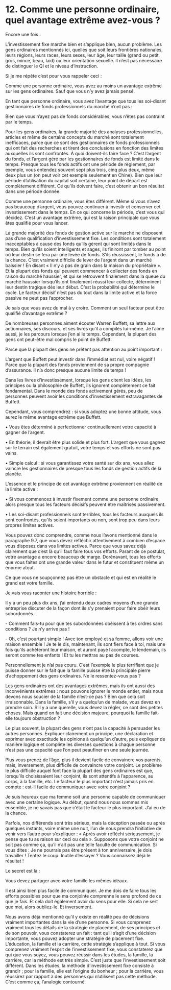 # 12.  Comme une personne ordinaire, quel avantage extrême avez-vous ?

 

Encore une fois :

 

L’investissement fixe marche bien et s’applique bien, aucun problème. Les gens ordinaires mentionnés ici, quelles que soit leurs frontières nationales, leurs régions, leurs races, leurs sexes, leur âge, leur taille (grand ou petit, gros, mince, beau, laid) ou leur orientation sexuelle. Il n’est pas nécessaire de distinguer le QI et le niveau d’instruction.

 

Si je me répète c’est pour vous rappeler ceci :

 

Comme une personne ordinaire, vous avez au moins un avantage extrême sur les gens ordinaires. Sauf que vous n’y avez jamais pensé.

 

En tant que personne ordinaire, vous avez l’avantage que tous les soi-disant gestionnaires de fonds professionnels du marché n’ont pas : 

 

Bien que vous n’ayez pas de fonds considérables, vous n’êtes pas contraint par le temps.

 

Pour les gens ordinaires, la grande majorité des analyses professionnelles, articles et même de certains concepts du marché sont totalement inefficaces, parce que ce sont des gestionnaires de fonds professionnels qui ont fait des recherches et tirent des conclusions en fonction des limites auxquelles ils sont confrontés. À quoi doivent-ils faire face ? C’est l’argent du fonds, et l’argent géré par les gestionnaires de fonds est limité dans le temps. Presque tous les fonds actifs ont une période de règlement, par exemple, vous entendez souvent sept plus trois, cinq plus deux, même deux plus un (on peut voir cet exemple seulement en Chine). Bien que leur période d’utilisation du capital soit certaine, leur point de départ est complètement différent. Ce qu’ils doivent faire, c’est obtenir un bon résultat dans une période donnée.

 

Comme une personne ordinaire, vous êtes différent. Même si vous n’avez pas beaucoup d’argent, vous pouvez continuer à investir et conserver cet investissement dans le temps. En ce qui concerne la période, c’est vous qui décidez. C’est un avantage extrême, qui est la raison principale que vous êtes qualifié pour vous lancer.

 

La grande majorité des fonds de gestion active sur le marché ne disposent pas d’une qualification d’investissement fixe. Les conditions sont totalement inacceptables à cause des fonds qu’ils gèrent qui sont limités dans le temps. Bien qu’ils soient intelligents et sages, ils finiront par tomber au point où leur destin se fera par une levée de fonds. S’ils réussissent, le fonds a de la chance. C’est vraiment difficile de lever de l’argent dans un marché baissier ! En disant « Il n’y a pas de grain dans la maison du propriétaire ». Et la plupart des fonds qui peuvent commencer à collecter des fonds en raison du marché haussier, et qui se retrouvent finalement dans la queue du marché haussier lorsqu’ils ont finalement réussi leur collecte, déterminent leur destin tragique dès leur début. C’est la probabilité qui détermine le cycle. Le facteur décisif n’est pas du tout dans la limite active et la force passive ne peut pas l’approcher.

 

Je sais que vous avez du mal à y croire. Comment un seul facteur peut être qualifié d’avantage extrême ?

 

De nombreuses personnes aiment écouter Warren Buffett, sa lettre aux actionnaires, ses discours, et ses livres qu’il a compilés lui-même. Je l’aime aussi, je les parcours lorsque j’en ai le temps. Cependant, la plupart des gens ont peut-être mal compris le point de Buffett.

 

Parce que la plupart des gens ne prêtent pas attention au point important :

 

L’argent que Buffett peut investir dans l’immédiat est nul, voire négatif ! Parce que la plupart des fonds proviennent de sa propre compagnie d’assurance. Il n’a donc presque aucune limite de temps !

 

Dans les livres d’investissement, lorsque les gens citent les idées, les principes ou la philosophie de Buffett, ils ignorent complètement ce fait fondamental. Dans le monde des fonds activement gérés, peu de personnes peuvent avoir les conditions d’investissement extravagantes de Buffett.

 

Cependant, vous comprendrez : si vous adoptez une bonne attitude, vous aurez le même avantage extrême que Buffett.

 

•       Vous êtes déterminé à perfectionner continuellement votre capacité à gagner de l’argent.

•       En théorie, il devrait être plus solide et plus fort. L’argent que vous gagnez sur le terrain est également gratuit, votre temps et vos efforts ne sont pas vains.

•       Simple calcul : si vous garantissez votre santé sur dix ans, vous allez vaincre les gestionnaires de presque tous les fonds de gestion actifs de la planète.

 

L’essence et le principe de cet avantage extrême proviennent en réalité de la limite active :

 

•       Si vous commencez à investir fixement comme une personne ordinaire, alors presque tous les facteurs décisifs peuvent être maîtrisés passivement.

•       Les soi-disant professionnels sont terribles, tous les facteurs auxquels ils sont confrontés, qu’ils soient importants ou non, sont trop peu dans leurs propres limites actives.

 

Vous pouvez donc comprendre, comme nous l’avons mentionné dans le paragraphe 9.7, que vous devez réfléchir attentivement à combien d’espace vous disposez dans vos limites actives. Parce que vous savez déjà clairement que c’est là qu’il faut faire tous vos efforts. Parant de ce postulat, votre avantage a encore beaucoup de marge. Dorénavant, tous les efforts que vous faites ont une grande valeur dans le futur et constituent même un énorme atout.

 

Ce que vous ne soupçonnez pas être un obstacle et qui est en réalité le grand est votre famille. 

 

Je vais vous raconter une histoire horrible :

 

Il y a un peu plus dix ans, j’ai entendu deux cadres moyens d’une grande entreprise discuter de la façon dont ils s’y prenaient pour faire obéir leurs subordonnés :

 

\-       Comment fais-tu pour que tes subordonnées obéissent à tes ordres sans conditions ? Je n’y arrive pas !

\-       Oh, c’est pourtant simple ! Avec ton employé et sa femme, allons voir une maison ensemble ! Je te le dis, maintenant, ils sont fiers face à toi, mais une fois qu’ils achèteront leur maison, et auront payé l’acompte, le lendemain, ils seront comme tes enfants ! Et tu les mettras au pas de courses.

 

Personnellement je n’ai pas couru. C’est l’exemple le plus terrifiant que je puisse donner sur le fait que la famille puisse être la principale pierre d’achoppement des gens ordinaires. Ne le ressentez-vous pas ?

 

Les gens ordinaires ont des avantages extrêmes, mais ils ont aussi des inconvénients extrêmes : nous pouvons ignorer le monde entier, mais nous devons nous soucier de la famille n’est-ce pas ? Bien que cela soit irraisonnable. Dans la famille, s’il y a quelqu’un de malade, vous devez en prendre soin. S’il y a une querelle, vous devez la régler, ce sont des petites choses. Mais quand on fait une décision majeure, pourquoi la famille fait-elle toujours obstruction ?

 

Le plus souvent, la plupart des gens n’ont pas la capacité à persuader les autres personnes. Expliquer clairement un principe, une déclaration et exprimer avec exactitude les opinions à quelqu’un d’autre, puis expliquer de manière logique et complète les diverses questions à chaque personne n’est pas une capacité que l’on peut peaufiner en une seule journée.

 

Plus vous prenez de l’âge, plus il devient facile de convaincre vos parents, mais, inversement, plus difficile de convaincre votre conjoint. Le problème le plus difficile auquel font face la plupart des gens ordinaires est que, lorsqu’ils choisissaient leur conjoint, ils sont attentifs à l’apparence, au corps, à la famille, etc. Le facteur le plus important n’est jamais pris en compte : est-il facile de communiquer avec votre conjoint ?

 

Je suis heureux que ma femme soit une personne capable de communiquer avec une certaine logique. Au début, quand nous nous sommes mis ensemble, je ne savais pas que c’était le facteur le plus important. J’ai eu de la chance.

 

Parfois, nos différends sont très sérieux, mais la déception passée ou après quelques instants, voire même une nuit, l’un de nous prendra l’initiative de venir vers l’autre pour s’expliquer : « Après avoir réfléchi sérieusement, je pense que tu as raison sur ceci ou cela ». Supposons que votre conjoint ne soit pas comme ça, qu’il n’ait pas une telle faculté de communication. Si vous dites : Je ne pourrais pas être présent à ton anniversaire, je dois travailler ! Tentez le coup. Inutile d’essayer ? Vous connaissez déjà le résultat !

 

Le secret est là : 

 

Vous devez partager avec votre famille les mêmes idéaux.

 

Il est ainsi bien plus facile de communiquer. Je me dois de faire tous les efforts possibles pour que ma conjointe comprenne le sens profond de ce que je fais. Et cela doit également avoir du sens pour elle. Si cela ne sert que moi, alors oubliez-le. Et inversement.

 

Nous avons déjà mentionné qu’il y existe en réalité peu de décisions vraiment importantes dans la vie d’une personne. Si vous comprenez vraiment tous les détails de la stratégie de placement, de ses principes et de son pouvoir, vous constaterez un fait : tant qu’il s’agit d’une décision importante, vous pouvez adopter une stratégie de placement fixe. L’éducation, la famille et la carrière, cette stratégie s’applique à tout. Si vous comprenez vraiment l’esprit de l’investissement fixe, vous constaterez que qui que vous soyez, vous pouvez réussir dans les études, la famille, la carrière, car la méthode est très simple. C’est juste que l’investissement soit différent. Dans les études, la méthode d’investissement fixe consiste à grandir ; pour la famille, elle est l’origine du bonheur ; pour la carrière, vous réussirez par rapport à des personnes qui n’utilisent pas cette méthode. C’est comme ça, l’analogie contourné.